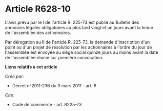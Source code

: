 # Article R628-10

L'avis prévu par le I de l'article R. 225-73 est publié au Bulletin des annonces légales obligatoires au plus tard vingt et
un jours avant la tenue de l'assemblée des actionnaires. 

Par dérogation au II de l'article R. 225-73, la demande d'inscription d'un point ou d'un projet de résolution par les
actionnaires à l'ordre du jour de l'assemblée est envoyée au siège social quinze jours au moins avant la date de l'assemblée
réunie sur première convocation.

**Liens relatifs à cet article**

_Créé par_:

  - Décret n°2011-236 du 3 mars 2011 - art. 8

_Cite_:

  - Code de commerce - art. R225-73
